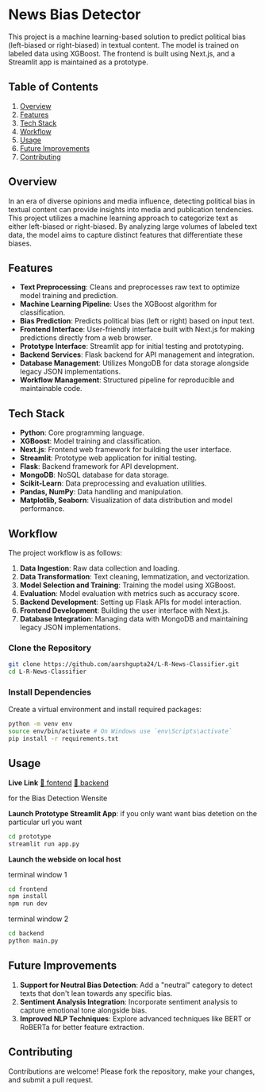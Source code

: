 # News Bias Detector

This project is a machine learning-based solution to predict political bias (left-biased or right-biased) in textual content. The model is trained on labeled data using XGBoost. The frontend is built using Next.js, and a Streamlit app is maintained as a prototype.

## Table of Contents

1. [Overview](#overview)
2. [Features](#features)
3. [Tech Stack](#tech-stack)
4. [Workflow](#workflow)
5. [Usage](#usage)
6. [Future Improvements](#future-improvements)
7. [Contributing](#contributing)

## Overview

In an era of diverse opinions and media influence, detecting political bias in textual content can provide insights into media and publication tendencies. This project utilizes a machine learning approach to categorize text as either left-biased or right-biased. By analyzing large volumes of labeled text data, the model aims to capture distinct features that differentiate these biases.

## Features

- **Text Preprocessing**: Cleans and preprocesses raw text to optimize model training and prediction.
- **Machine Learning Pipeline**: Uses the XGBoost algorithm for classification.
- **Bias Prediction**: Predicts political bias (left or right) based on input text.
- **Frontend Interface**: User-friendly interface built with Next.js for making predictions directly from a web browser.
- **Prototype Interface**: Streamlit app for initial testing and prototyping.
- **Backend Services**: Flask backend for API management and integration.
- **Database Management**: Utilizes MongoDB for data storage alongside legacy JSON implementations.
- **Workflow Management**: Structured pipeline for reproducible and maintainable code.

## Tech Stack

- **Python**: Core programming language.
- **XGBoost**: Model training and classification.
- **Next.js**: Frontend web framework for building the user interface.
- **Streamlit**: Prototype web application for initial testing.
- **Flask**: Backend framework for API development.
- **MongoDB**: NoSQL database for data storage.
- **Scikit-Learn**: Data preprocessing and evaluation utilities.
- **Pandas, NumPy**: Data handling and manipulation.
- **Matplotlib, Seaborn**: Visualization of data distribution and model performance.

## Workflow

The project workflow is as follows:

1. **Data Ingestion**: Raw data collection and loading.
2. **Data Transformation**: Text cleaning, lemmatization, and vectorization.
3. **Model Selection and Training**: Training the model using XGBoost.
4. **Evaluation**: Model evaluation with metrics such as accuracy score.
5. **Backend Development**: Setting up Flask APIs for model interaction.
6. **Frontend Development**: Building the user interface with Next.js.
7. **Database Integration**: Managing data with MongoDB and maintaining legacy JSON implementations.

### Clone the Repository

```bash
git clone https://github.com/aarshgupta24/L-R-News-Classifier.git
cd L-R-News-Classifier
```

### Install Dependencies

Create a virtual environment and install required packages:

```bash
python -m venv env
source env/bin/activate # On Windows use `env\Scripts\activate`
pip install -r requirements.txt
```

## Usage

**Live Link**
[🔗 fontend](https://news-bias-detector.vercel.app)
[🔗 backend](https://news-bias-detector.onrender.com/)

for the Bias Detection Wensite

**Launch Prototype Streamlit App**:
if you only want want bias detetion on the particular url you want

```bash
cd prototype
streamlit run app.py
```

**Launch the webside on local host**

terminal window 1

```bash
cd frontend
npm install
npm run dev
```

terminal window 2

```bash
cd backend
python main.py
```

## Future Improvements

1. **Support for Neutral Bias Detection**: Add a "neutral" category to detect texts that don't lean towards any specific bias.
2. **Sentiment Analysis Integration**: Incorporate sentiment analysis to capture emotional tone alongside bias.
3. **Improved NLP Techniques**: Explore advanced techniques like BERT or RoBERTa for better feature extraction.

## Contributing

Contributions are welcome! Please fork the repository, make your changes, and submit a pull request.
